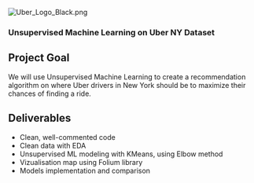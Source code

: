 ![Uber_Logo_Black.png](https://github.com/shinanna/Uber_NY_Machine_Learning/blob/main/images/Uber_Logo_Black.png|width=30px)


### Unsupervised Machine Learning on Uber NY Dataset

## Project Goal
We will use Unsupervised Machine Learning to create a recommendation algorithm on where Uber drivers in New York should be to maximize their chances of finding a ride.


## Deliverables

- Clean, well-commented code
- Clean data with EDA
- Unsupervised ML modeling with KMeans, using Elbow method
- Vizualisation map using Folium library
- Models implementation and comparison
